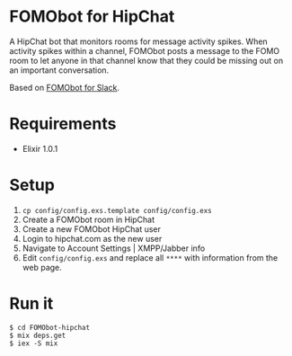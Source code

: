 FOMObot for HipChat
===================

A HipChat bot that monitors rooms for message activity spikes. When activity spikes within a channel, FOMObot posts a message to the FOMO room to let anyone in that channel know that they could be missing out on an important conversation.

Based on [FOMObot for Slack](https://github.com/thoughtbot/FOMObot).


Requirements
============

* Elixir 1.0.1


Setup
=====

1. `cp config/config.exs.template config/config.exs`
2. Create a FOMObot room in HipChat
3. Create a new FOMObot HipChat user
4. Login to hipchat.com as the new user
5. Navigate to Account Settings | XMPP/Jabber info
6. Edit `config/config.exs` and replace all `****` with information from the web page.


Run it
====

```
$ cd FOMObot-hipchat
$ mix deps.get
$ iex -S mix
```
